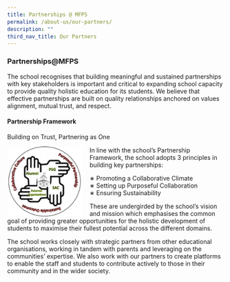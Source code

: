 ```yaml
---
title: Partnerships @ MFPS
permalink: /about-us/our-partners/
description: ""
third_nav_title: Our Partners
---
```

### **Partnerships@MFPS**
The school recognises that building meaningful and sustained partnerships with key stakeholders is important and critical to expanding school capacity to provide quality holistic education for its students. We believe that effective partnerships are built on quality relationships anchored on values alignment, mutual trust, and respect.

#### **Partnership Framework**
Building on Trust, Partnering as One

<img src="/images/partnership%20framework.jpg" style="width:35%;margin-right:15px;" align = "left">
In line with the school’s Partnership Framework, the school adopts 3 principles in building key partnerships:

∗ Promoting a Collaborative Climate<br>
∗ Setting up Purposeful Collaboration <br>
∗ Ensuring Sustainability<br>

These are undergirded by the school’s vision and mission which emphasises the common goal of providing greater opportunities for the holistic development of students to maximise their fullest potential across the different domains.

The school works closely with strategic partners from other educational organisations, working in tandem with parents and leveraging on the communities’ expertise. We also work with our partners to create platforms to enable the staff and students to contribute actively to those in their community and in the wider society.